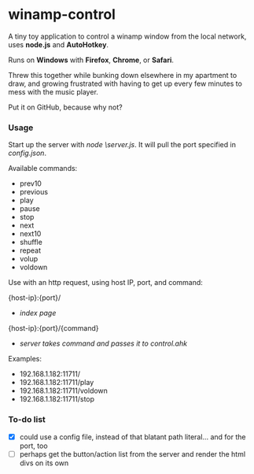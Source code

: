 # winamp-control
A tiny toy application to control a winamp window from the local network, uses **node.js** and **AutoHotkey**.

Runs on **Windows** with **Firefox**, **Chrome**, or **Safari**.

Threw this together while bunking down elsewhere in my apartment to draw, and growing frustrated with having to get up every few minutes to mess with the music player.

Put it on GitHub, because why not?

### Usage

Start up the server with *node <path-to-repo>\server.js*.  It will pull the port specified in *config.json*.

Available commands:
* prev10
* previous
* play
* pause
* stop
* next
* next10
* shuffle
* repeat
* volup
* voldown

Use with an http request, using host IP, port, and command:

{host-ip}:{port}/
* *index page*

{host-ip}:{port}/{command}
* *server takes command and passes it to control.ahk*

Examples:
* 192.168.1.182:11711/
* 192.168.1.182:11711/play
* 192.168.1.182:11711/voldown
* 192.168.1.182:11711/stop

### To-do list
- [x] could use a config file, instead of that blatant path literal... and for the port, too
- [ ] perhaps get the button/action list from the server and render the html divs on its own
